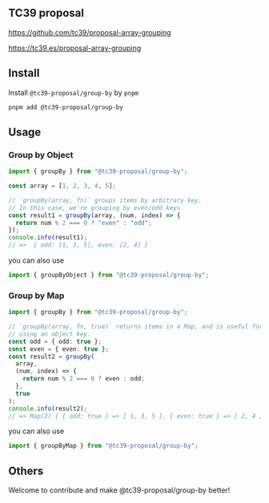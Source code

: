 ## TC39 proposal

https://github.com/tc39/proposal-array-grouping

https://tc39.es/proposal-array-grouping

## Install

Install `@tc39-proposal/group-by` by `pnpm`

```bash
pnpm add @tc39-proposal/group-by
```

## Usage

### Group by Object

```ts
import { groupBy } from "@tc39-proposal/group-by";

const array = [1, 2, 3, 4, 5];

// `groupBy(array, fn)` groups items by arbitrary key.
// In this case, we're grouping by even/odd keys
const result1 = groupBy(array, (num, index) => {
  return num % 2 === 0 ? "even" : "odd";
});
console.info(result1);
// =>  { odd: [1, 3, 5], even: [2, 4] }
```

you can also use

```ts
import { groupByObject } from "@tc39-proposal/group-by";
```

### Group by Map

```ts
import { groupBy } from "@tc39-proposal/group-by";

// `groupBy(array, fn, true)` returns items in a Map, and is useful for grouping
// using an object key.
const odd = { odd: true };
const even = { even: true };
const result2 = groupBy(
  array,
  (num, index) => {
    return num % 2 === 0 ? even : odd;
  },
  true
);
console.info(result2);
// => Map(2) { { odd: true } => [ 1, 3, 5 ], { even: true } => [ 2, 4 ] }
```

you can also use

```ts
import { groupByMap } from "@tc39-proposal/group-by";
```

## Others

Welcome to contribute and make @tc39-proposal/group-by better!
